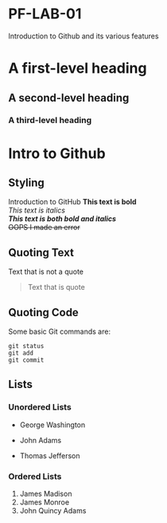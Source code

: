 # PF-LAB-01
Introduction to Github and its various features

# A first-level heading
## A second-level heading
### A third-level heading

# Intro to Github
## Styling
Introduction to GitHub
**This text is bold**\
*This text is italics*\
***This text is both bold and italics***\
~~OOPS I made an error~~

## Quoting Text
Text that is not a quote
> Text that is quote

## Quoting Code
Some basic Git commands are:
```
git status
git add
git commit
```
## Lists
### Unordered Lists
- George Washington
* John Adams
+ Thomas Jefferson

### Ordered Lists
1. James Madison
2. James Monroe
3. John Quincy Adams
